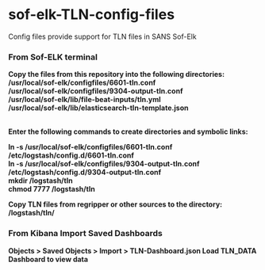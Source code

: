 # sof-elk-TLN-config-files

Config files provide support for TLN files in SANS Sof-Elk
### From Sof-ELK terminal
<b>Copy the files from this repository into the following directories:<b><br>
/usr/local/sof-elk/configfiles/6601-tln.conf<br>
/usr/local/sof-elk/configfiles/9304-output-tln.conf<br>
/usr/local/sof-elk/lib/file-beat-inputs/tln.yml<br>
/usr/local/sof-elk/lib/elasticsearch-tln-template.json<br><br>


<b>Enter the following commands to create directories and symbolic links:<br><b>

ln -s  /usr/local/sof-elk/configfiles/6601-tln.conf /etc/logstash/config.d/6601-tln.conf<br>
ln -s  /usr/local/sof-elk/configfiles/9304-output-tln.conf   /etc/logstash/config.d/9304-output-tln.conf<br>
 mkdir /logstash/tln<br>
chmod 7777 /logstash/tln<br>

Copy TLN files from regripper or other sources to the directory:  /logstash/tln/

### From Kibana Import Saved Dashboards
Objects > Saved Objects > Import > TLN-Dashboard.json
Load TLN_DATA Dashboard to view data

